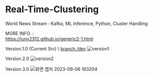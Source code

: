# Real-Time-Clustering
World News Stream : Kafka, ML Inference, Python, Cluster Handling 





MORE INFO. : \
https://juny2312.github.io/generic2-1.html 



Version.1.0 (Current Src) \\
[branch /dev](https://github.com/Juny2312/Real-Time-Clustering/tree/dev) 
![version1](https://github.com/Juny2312/Real-Time-Clustering/assets/121748398/a3ba8a94-a8c1-4b90-bb00-94fbe8fd76ca) 



Version.2.0
![version2](https://github.com/Juny2312/Real-Time-Clustering/assets/121748398/e181c475-1b2e-412f-859a-6b0ecf997aa3) 



Version.3.0
![화면 캡처 2023-09-06 163204](https://github.com/Juny2312/Real-Time-Clustering/assets/121748398/9420b3e8-7107-4f0f-8cba-b36b1ad67826)



